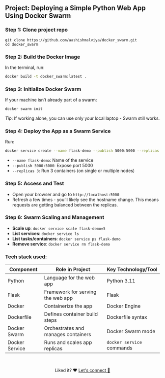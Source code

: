 ## Project: Deploying a Simple Python Web App Using Docker Swarm

### **Step 1: Clone project repo**
```
git clone https://github.com/aashishmalviya/docker_swarm.git
cd docker_swarm
```

### **Step 2: Build the Docker Image**

In the terminal, run:

```bash
docker build -t docker_swarm:latest .
```

### **Step 3: Initialize Docker Swarm**

If your machine isn’t already part of a swarm:

```bash
docker swarm init
```

*Tip*: If working alone, you can use only your local laptop - Swarm still works.

### **Step 4: Deploy the App as a Swarm Service**

Run:

```bash
docker service create --name flask-demo --publish 5000:5000 --replicas 3 docker_swarm:latest
```

- `--name flask-demo`: Name of the service
- `--publish 5000:5000`: Expose port 5000
- `--replicas 3`: Run 3 containers (on single or multiple nodes)

### **Step 5: Access and Test**

- Open your browser and go to `http://localhost:5000`
- Refresh a few times - you’ll likely see the hostname change. This means requests are getting balanced between the replicas.

### **Step 6: Swarm Scaling and Management**

- **Scale up**: `docker service scale flask-demo=5`
- **List services**: `docker service ls`
- **List tasks/containers**: `docker service ps flask-demo`
- **Remove service**: `docker service rm flask-demo`

### Tech stack used:

| Component       | Role in Project                          | Key Technology/Tool          |
|-----------------|----------------------------------------|-----------------------------|
| Python          | Language for the web app                | Python 3.11                 |
| Flask           | Framework for serving the web app      | Flask                      |
| Docker          | Containerize the app                    | Docker Engine              |
| Dockerfile      | Defines container build steps           | Dockerfile syntax          |
| Docker Swarm    | Orchestrates and manages containers     | Docker Swarm mode          |
| Docker Service  | Runs and scales app replicas             | `docker service` commands  |


<br>
<p align="center">
  Liked it? ❤️ <a href="https://linkedin.com/in/aashish-malviya">Let's connect 🤗</a>
</p>